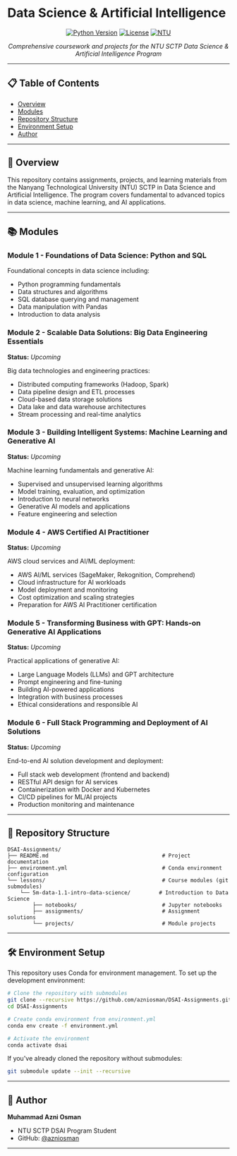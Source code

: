 # Data Science & Artificial Intelligence

<div align="center">

[![Python Version](https://img.shields.io/badge/python-3.11%2B-blue.svg)](https://www.python.org/downloads/)
[![License](https://img.shields.io/badge/license-Educational-green.svg)](LICENSE)
[![NTU](https://img.shields.io/badge/university-NTU-red.svg)](https://www.ntu.edu.sg/)

*Comprehensive coursework and projects for the NTU SCTP Data Science & Artificial Intelligence Program*

</div>

---

## 📋 Table of Contents

- [Overview](#-overview)
- [Modules](#-modules)
- [Repository Structure](#-repository-structure)
- [Environment Setup](#-environment-setup)
- [Author](#-author)

---

## 🎯 Overview

This repository contains assignments, projects, and learning materials from the Nanyang Technological University (NTU) SCTP in Data Science and Artificial Intelligence. The program covers fundamental to advanced topics in data science, machine learning, and AI applications.

---

## 📚 Modules

### Module 1 - Foundations of Data Science: Python and SQL

Foundational concepts in data science including:
- Python programming fundamentals
- Data structures and algorithms
- SQL database querying and management
- Data manipulation with Pandas
- Introduction to data analysis

### Module 2 - Scalable Data Solutions: Big Data Engineering Essentials
**Status:** *Upcoming*

Big data technologies and engineering practices:
- Distributed computing frameworks (Hadoop, Spark)
- Data pipeline design and ETL processes
- Cloud-based data storage solutions
- Data lake and data warehouse architectures
- Stream processing and real-time analytics

### Module 3 - Building Intelligent Systems: Machine Learning and Generative AI
**Status:** *Upcoming*

Machine learning fundamentals and generative AI:
- Supervised and unsupervised learning algorithms
- Model training, evaluation, and optimization
- Introduction to neural networks
- Generative AI models and applications
- Feature engineering and selection

### Module 4 - AWS Certified AI Practitioner
**Status:** *Upcoming*

AWS cloud services and AI/ML deployment:
- AWS AI/ML services (SageMaker, Rekognition, Comprehend)
- Cloud infrastructure for AI workloads
- Model deployment and monitoring
- Cost optimization and scaling strategies
- Preparation for AWS AI Practitioner certification

### Module 5 - Transforming Business with GPT: Hands-on Generative AI Applications
**Status:** *Upcoming*

Practical applications of generative AI:
- Large Language Models (LLMs) and GPT architecture
- Prompt engineering and fine-tuning
- Building AI-powered applications
- Integration with business processes
- Ethical considerations and responsible AI

### Module 6 - Full Stack Programming and Deployment of AI Solutions
**Status:** *Upcoming*

End-to-end AI solution development and deployment:
- Full stack web development (frontend and backend)
- RESTful API design for AI services
- Containerization with Docker and Kubernetes
- CI/CD pipelines for ML/AI projects
- Production monitoring and maintenance

---

## 📁 Repository Structure

```
DSAI-Assignments/
├── README.md                                    # Project documentation
├── environment.yml                              # Conda environment configuration
└── lessons/                                     # Course modules (git submodules)
    └── 5m-data-1.1-intro-data-science/         # Introduction to Data Science
        ├── notebooks/                           # Jupyter notebooks
        ├── assignments/                         # Assignment solutions
        └── projects/                            # Module projects
```

---

## 🛠 Environment Setup

This repository uses Conda for environment management. To set up the development environment:

```bash
# Clone the repository with submodules
git clone --recursive https://github.com/azniosman/DSAI-Assignments.git
cd DSAI-Assignments

# Create conda environment from environment.yml
conda env create -f environment.yml

# Activate the environment
conda activate dsai
```

If you've already cloned the repository without submodules:
```bash
git submodule update --init --recursive
```

---

## 👤 Author

**Muhammad Azni Osman**

- NTU SCTP DSAI Program Student
- GitHub: [@azniosman](https://github.com/azniosman/)

---